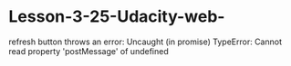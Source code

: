 # Lesson-3-25-Udacity-web-
refresh button throws an error: Uncaught (in promise) TypeError: Cannot read property 'postMessage' of undefined
